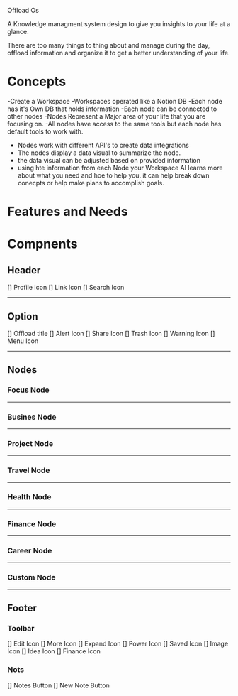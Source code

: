 Offload Os

A Knowledge managment system design to give you insights to your life at a glance. 

There are too many things to thing about and manage during the day, offload information and organize it to get a better understanding of your life.

# Concepts
-Create a Workspace
-Workspaces operated like a Notion DB
-Each node has it's Own DB that holds information
-Each node can be connected to other nodes
-Nodes Represent a Major area of your life that you are focusing on.
-All nodes have access to the same tools but each node has default tools to work with.
- Nodes work with different API's to create data integrations
- The nodes display a data visual to summarize the node.
- the data visual can be adjusted based on provided information
- using hte information from each Node your Workspace AI learns more about what you need and hoe to help you. it can help break down conecpts or help make plans to accomplish goals.

# Features and Needs




# Compnents
## Header
[] Profile Icon
[] Link Icon
[] Search Icon

---

## Option
[] Offload title
[] Alert Icon
[] Share Icon
[] Trash Icon
[] Warning Icon
[] Menu Icon

---

## Nodes

### Focus Node

---

### Busines Node

---

### Project Node

---

### Travel Node

---

### Health Node

---

### Finance Node

---

### Career Node

---

### Custom Node

---

## Footer

### Toolbar
[] Edit Icon
[] More Icon
[] Expand Icon
[] Power Icon
[] Saved Icon
[] Image Icon
[] Idea Icon
[] Finance Icon

### Nots
[] Notes Button
[] New Note Button

